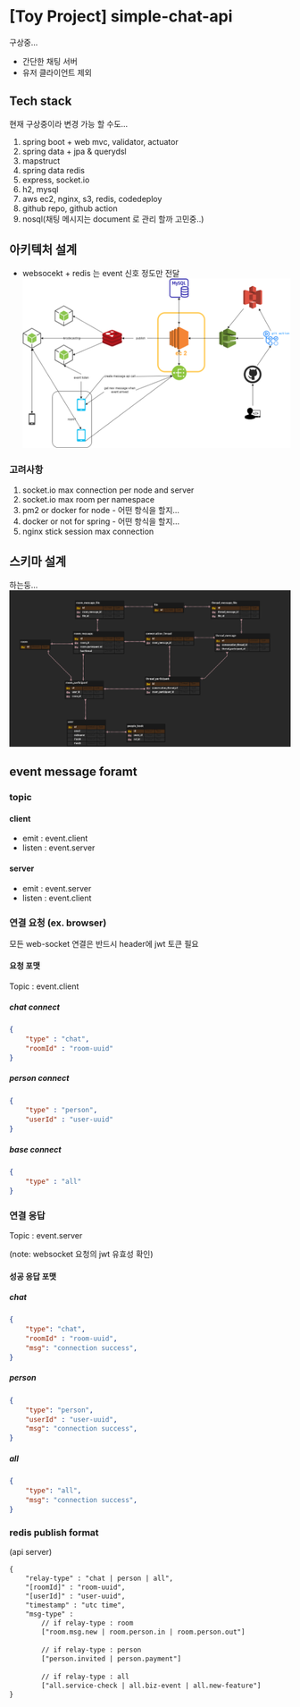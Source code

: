 # [Toy Project] simple-chat-api 
구상중...

- 간단한 채팅 서버
- 유저 클라이언트 제외 

## Tech stack 
현재 구상중이라 변경 가능 할 수도... 
 
1. spring boot + web mvc, validator, actuator
2. spring data + jpa & querydsl
3. mapstruct
4. spring data redis
4. express, socket.io
5. h2, mysql
6. aws ec2, nginx, s3, redis, codedeploy
7. github repo, github action
8. nosql(채팅 메시지는 document 로 관리 할까 고민중..) 

## 아키텍처 설계
- websocekt + redis 는 event 신호 정도만 전달 
![architecture](docs/architecture.png) 

### 고려사항
1. socket.io max connection per node and server
2. socket.io max room per namespace
3. pm2 or docker for node - 어떤 항식을 할지... 
4. docker or not for spring - 어떤 항식을 할지...
5. nginx stick session max connection   

## 스키마 설계 
하는둥...
![erd](api/docs/chat_erd.png)


## event message foramt
### topic
#### client 
- emit : event.client
- listen : event.server  
#### server
- emit : event.server
- listen : event.client

### 연결 요청 (ex. browser)
모든 web-socket 연결은 반드시 header에 jwt 토큰 필요
#### 요청 포맷
Topic : event.client

##### chat connect
```json
{
    "type" : "chat",
    "roomId" : "room-uuid"
}
```
##### person connect
```json
{
    "type" : "person",
    "userId" : "user-uuid"
}
```
##### base connect
```json
{
    "type" : "all"
}
```

### 연결 응답 
Topic : event.server

(note: websocket 요청의 jwt 유효성 확인)

#### 성공 응답 포맷 

##### chat 
```json
{
    "type": "chat",
	"roomId" : "room-uuid",
    "msg": "connection success",
}
```

##### person
```json
{
    "type": "person",
	"userId" : "user-uuid",
    "msg": "connection success",
}
```

##### all
```json
{
    "type": "all",
    "msg": "connection success",
}
```


### redis publish format
(api server)

```text
{
	"relay-type" : "chat | person | all",
	"[roomId]" : "room-uuid",
	"[userId]" : "user-uuid",
	"timestamp" : "utc time",
	"msg-type" : 
        // if relay-type : room  
	    ["room.msg.new | room.person.in | room.person.out"]
      
        // if relay-type : person
        ["person.invited | person.payment"]

        // if relay-type : all
        ["all.service-check | all.biz-event | all.new-feature"] 
}

```
 


